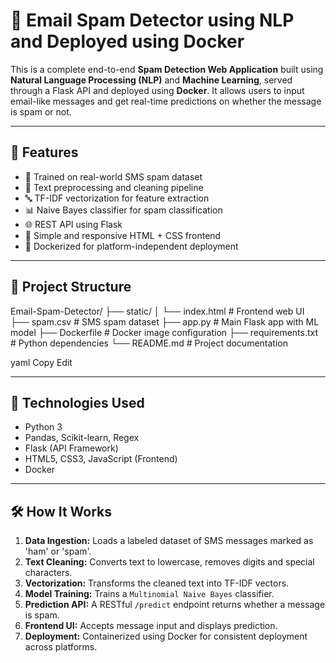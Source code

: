 # 📧 Email Spam Detector using NLP and Deployed using Docker

This is a complete end-to-end **Spam Detection Web Application** built using **Natural Language Processing (NLP)** and **Machine Learning**, served through a Flask API and deployed using **Docker**. It allows users to input email-like messages and get real-time predictions on whether the message is spam or not.

---

## 🚀 Features

- 🧠 Trained on real-world SMS spam dataset
- 🧹 Text preprocessing and cleaning pipeline
- 🔤 TF-IDF vectorization for feature extraction
- 📊 Naive Bayes classifier for spam classification
- 🌐 REST API using Flask
- 🎨 Simple and responsive HTML + CSS frontend
- 🐳 Dockerized for platform-independent deployment

---

## 📁 Project Structure

Email-Spam-Detector/
├── static/
│ └── index.html # Frontend web UI
├── spam.csv # SMS spam dataset
├── app.py # Main Flask app with ML model
├── Dockerfile # Docker image configuration
├── requirements.txt # Python dependencies
└── README.md # Project documentation

yaml
Copy
Edit

---

## 🧪 Technologies Used

- Python 3
- Pandas, Scikit-learn, Regex
- Flask (API Framework)
- HTML5, CSS3, JavaScript (Frontend)
- Docker

---

## 🛠️ How It Works

1. **Data Ingestion:** Loads a labeled dataset of SMS messages marked as 'ham' or 'spam'.
2. **Text Cleaning:** Converts text to lowercase, removes digits and special characters.
3. **Vectorization:** Transforms the cleaned text into TF-IDF vectors.
4. **Model Training:** Trains a `Multinomial Naive Bayes` classifier.
5. **Prediction API:** A RESTful `/predict` endpoint returns whether a message is spam.
6. **Frontend UI:** Accepts message input and displays prediction.
7. **Deployment:** Containerized using Docker for consistent deployment across platforms.
